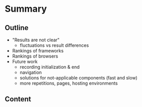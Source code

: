 # Summary

## Outline

- "Results are not clear"
  - fluctuations vs result differences
- Rankings of frameworks
- Rankings of browsers
- Future work
  - recording initialization & end
  - navigation
  - solutions for not-applicable components (fast and slow)
  - more repetitions, pages, hosting environments

## Content

